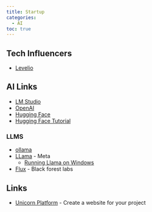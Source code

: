 ```yaml
---
title: Startup
categories:
  - AI
toc: true
---
```


## Tech Influencers

* [Levelio](https://pieter.com/)

## AI Links

* [LM Studio](https://lmstudio.ai/)
* [OpenAI](https://openai.com/)
* [Hugging Face](https://semaphoreci.com/blog/local-llm)
* [Hugging Face Tutorial](https://www.freecodecamp.org/news/get-started-with-hugging-face/)

### LLMS

* [ollama](https://ollama.com/)
* [LLama](https://llama.meta.com/) - Meta
  * [Running Llama on Windows](https://llama.meta.com/docs/llama-everywhere/running-meta-llama-on-windows/)
* [Flux](https://blackforestlabs.ai/) - Black forest labs

## Links

* [Unicorn Platform](https://unicornplatform.com/) - Create a website for your project
